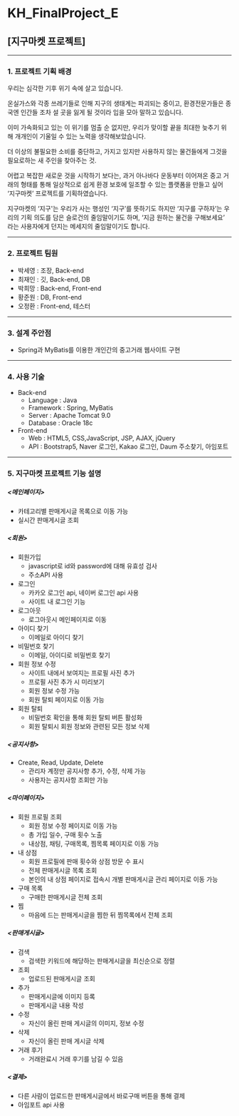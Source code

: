 # KH_FinalProject_E
## [지구마켓 프로젝트]
-----
### 1. 프로젝트 기획 배경
우리는 심각한 기후 위기 속에 살고 있습니다.

온실가스와 각종 쓰레기들로 인해 지구의 생태계는 파괴되는 중이고, 환경전문가들은 종국엔 인간들 조차 설 곳을 잃게 될 것이라 입을 모아 말하고 있습니다.

이미 가속화되고 있는 이 위기를 멈출 순 없지만, 우리가 맞이할 끝을 최대한 늦추기 위해 개개인이 기울일 수 있는 노력을 생각해보았습니다.

더 이상의 불필요한 소비를 중단하고, 가지고 있지만 사용하지 않는 물건들에게 그것을 필요로하는 새 주인을 찾아주는 것.

어렵고 복잡한 새로운 것을 시작하기 보다는, 과거 아나바다 운동부터 이어져온 중고 거래의 형태를 통해 일상적으로 쉽게 환경 보호에 일조할 수 있는 플랫폼을 만들고 싶어 ‘지구마켓’ 프로젝트를 기획하였습니다.

지구마켓의 ‘지구'는 우리가 사는 행성인 ‘지구’를 뜻하기도 하지만 ‘지구를 구하자’는 우리의 기획 의도를 담은 슬로건의 줄임말이기도 하며, ‘지금 원하는 물건을 구해보세요’ 라는 사용자에게 던지는 메세지의 줄임말이기도 합니다.

-----
### 2. 프로젝트 팀원
* 박세영 : 조장, Back-end
* 최재인 : 깃, Back-end, DB
* 박희망 : Back-end, Front-end
* 황준원 : DB, Front-end
* 오정환 : Front-end, 테스터
-----
### 3. 설계 주안점
* Spring과 MyBatis를 이용한 개인간의 중고거래 웹사이트 구현
-----
### 4. 사용 기술
* Back-end
  * Language : Java
  * Framework : Spring, MyBatis
  * Server : Apache Tomcat 9.0
  * Database : Oracle 18c
* Front-end
  * Web : HTML5, CSS,JavaScript, JSP, AJAX, jQuery
  * API : Bootstrap5, Naver 로그인, Kakao 로그인, Daum 주소찾기, 아임포트
-----
### 5. 지구마켓 프로젝트 기능 설명

##### <메인페이지>
* 카테고리별 판매게시글 목록으로 이동 가능
* 실시간 판매게시글 조회
 
##### <회원>
* 회원가입
  * javascript로 id와 password에 대해 유효성 검사
  * 주소API 사용
* 로그인
  * 카카오 로그인 api, 네이버 로그인 api 사용
  * 사이트 내 로그인 기능
* 로그아웃
  * 로그아웃시 메인페이지로 이동
* 아이디 찾기
  * 이메일로 아이디 찾기
* 비밀번호 찾기
  * 이메일, 아이디로 비밀번호 찾기
* 회원 정보 수정
  * 사이트 내에서 보여지는 프로필 사진 추가
  * 프로필 사진 추가 시 미리보기
  * 회원 정보 수정 가능
  * 회원 탈퇴 페이지로 이동 가능
* 회원 탈퇴
  * 비밀번호 확인을 통해 회원 탈퇴 버튼 활성화
  * 회원 탈퇴시 회원 정보와 관련된 모든 정보 삭제
   

##### <공지사항>
* Create, Read, Update, Delete
  * 관리자 계정만 공지사항 추가, 수정, 삭제 가능
  * 사용자는 공지사항 조회만 가능


##### <마이페이지>
* 회원 프로필 조회
  * 회원 정보 수정 페이지로 이동 가능
  * 총 가입 일수, 구매 횟수 노출
  * 내상점, 채팅, 구매목록, 찜목록 페이지로 이동 가능
* 내 상점
  * 회원 프로필에 판매 횟수와 상점 방문 수 표시
  * 전체 판매게시글 목록 조회
  * 본인의 내 상점 페이지로 접속시 개별 판매게시글 관리 페이지로 이동 가능
* 구매 목록
  * 구매한 판매게시글 전체 조회
* 찜
  * 마음에 드는 판매게시글을 찜한 뒤 찜목록에서 전체 조회

##### <판매게시글>
* 검색
  * 검색한 키워드에 해당하는 판매게시글을 최신순으로 정렬
* 조회
  * 업로드된 판매게시글 조회
* 추가
  * 판매게시글에 이미지 등록
  * 판매게시글 내용 작성
* 수정
  * 자신이 올린 판매 게시글의 이미지, 정보 수정
* 삭제
  * 자신이 올린 판매 게시글 삭제
* 거래 후기
  * 거래완료시 거래 후기를 남길 수 있음

##### <결제>
   * 다른 사람이 업로드한 판매게시글에서 바로구매 버튼을 통해 결제
   * 아임포트 api 사용
   
